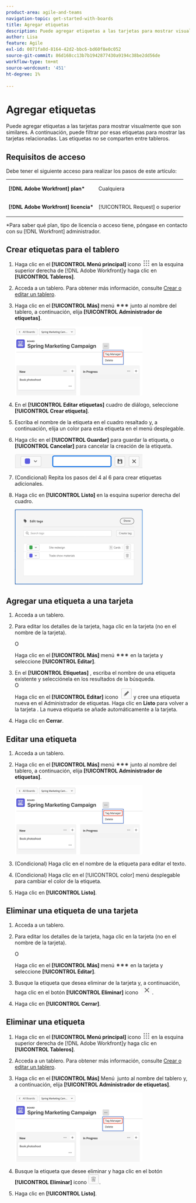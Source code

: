```yaml
---
product-area: agile-and-teams
navigation-topic: get-started-with-boards
title: Agregar etiquetas
description: Puede agregar etiquetas a las tarjetas para mostrar visualmente que son similares. A continuación, puede filtrar por esas etiquetas para mostrar las tarjetas relacionadas.
author: Lisa
feature: Agile
exl-id: 0071fa0d-8164-42d2-bbc6-bd60f8e0c052
source-git-commit: 86d168cc13b7b1942877430a9194c38be2dd56de
workflow-type: tm+mt
source-wordcount: '451'
ht-degree: 1%

---
```


# Agregar etiquetas

Puede agregar etiquetas a las tarjetas para mostrar visualmente que son similares. A continuación, puede filtrar por esas etiquetas para mostrar las tarjetas relacionadas. Las etiquetas no se comparten entre tableros.

## Requisitos de acceso

Debe tener el siguiente acceso para realizar los pasos de este artículo:

<table style="table-layout:auto"> 
 <col> 
 </col> 
 <col> 
 </col> 
 <tbody> 
  <tr> 
   <td role="rowheader"><strong>[!DNL Adobe Workfront] plan*</strong></td> 
   <td> <p>Cualquiera</p> </td> 
  </tr> 
  <tr> 
   <td role="rowheader"><strong>[!DNL Adobe Workfront] licencia*</strong></td> 
   <td> <p>[!UICONTROL Request] o superior</p> </td> 
  </tr> 
 </tbody> 
</table>

&#42;Para saber qué plan, tipo de licencia o acceso tiene, póngase en contacto con su [!DNL Workfront] administrador.

## Crear etiquetas para el tablero

1. Haga clic en el **[!UICONTROL Menú principal]** icono ![](assets/main-menu-icon.png) en la esquina superior derecha de [!DNL Adobe Workfront]y haga clic en **[!UICONTROL Tableros]**.
1. Acceda a un tablero. Para obtener más información, consulte [Crear o editar un tablero](../../agile/get-started-with-boards/create-edit-board.md).
1. Haga clic en el **[!UICONTROL Más]** menú ![Más menú](assets/more-icon-spectrum.png) junto al nombre del tablero, a continuación, elija **[!UICONTROL Administrador de etiquetas]**.

   ![Seleccione Administrador de etiquetas.](assets/boards-tagmanager-350x189.png)

1. En el **[!UICONTROL Editar etiquetas]** cuadro de diálogo, seleccione **[!UICONTROL Crear etiqueta]**.
1. Escriba el nombre de la etiqueta en el cuadro resaltado y, a continuación, elija un color para esta etiqueta en el menú desplegable.
1. Haga clic en el **[!UICONTROL Guardar]** para guardar la etiqueta, o **[!UICONTROL Cancelar]** para cancelar la creación de la etiqueta.

   ![](assets/boards-savecancelnewtag-350x38.png)

1. (Condicional) Repita los pasos del 4 al 6 para crear etiquetas adicionales.
1. Haga clic en **[!UICONTROL Listo]** en la esquina superior derecha del cuadro.

   ![](assets/boards-edittagsdialog-350x205.png)

## Agregar una etiqueta a una tarjeta

1. Acceda a un tablero.
1. Para editar los detalles de la tarjeta, haga clic en la tarjeta (no en el nombre de la tarjeta).

   O

   Haga clic en el **[!UICONTROL Más]** menú ![[!UICONTROL Más menú]](assets/more-icon-spectrum.png) en la tarjeta y seleccione **[!UICONTROL Editar]**.

1. En el **[!UICONTROL Etiquetas]** , escriba el nombre de una etiqueta existente y selecciónela en los resultados de la búsqueda.\
   O\
   Haga clic en el **[!UICONTROL Editar]** icono &#x200B; ![Editar etiqueta](assets/boards-edittag-30x29.png) y cree una etiqueta nueva en el Administrador de etiquetas. Haga clic en **Listo** para volver a la tarjeta . La nueva etiqueta se añade automáticamente a la tarjeta.
1. Haga clic en **Cerrar**.

## Editar una etiqueta

1. Acceda a un tablero.
1. Haga clic en el **[!UICONTROL Más]** menú ![Más menú](assets/more-icon-spectrum.png) junto al nombre del tablero, a continuación, elija **[!UICONTROL Administrador de etiquetas]**.

   ![Seleccione Administrador de etiquetas.](assets/boards-tagmanager-350x189.png)

1. (Condicional) Haga clic en el nombre de la etiqueta para editar el texto.
1. (Condicional) Haga clic en el [!UICONTROL color] menú desplegable para cambiar el color de la etiqueta.
1. Haga clic en **[!UICONTROL Listo]**.

## Eliminar una etiqueta de una tarjeta

1. Acceda a un tablero.
1. Para editar los detalles de la tarjeta, haga clic en la tarjeta (no en el nombre de la tarjeta).

   O

   Haga clic en el **[!UICONTROL Más]** menú ![[!UICONTROL Más menú]](assets/more-icon-spectrum.png) en la tarjeta y seleccione **[!UICONTROL Editar]**.

1. Busque la etiqueta que desea eliminar de la tarjeta y, a continuación, haga clic en el botón **[!UICONTROL Eliminar]** icono &#x200B; ![Eliminar etiqueta](assets/copy-of-boards-remove-30x23.png).
1. Haga clic en **[!UICONTROL Cerrar]**.

## Eliminar una etiqueta

1. Haga clic en el **[!UICONTROL Menú principal]** icono ![](assets/main-menu-icon.png) en la esquina superior derecha de [!DNL Adobe Workfront]y haga clic en **[!UICONTROL Tableros]**.
1. Acceda a un tablero. Para obtener más información, consulte [Crear o editar un tablero](../../agile/get-started-with-boards/create-edit-board.md).
1. Haga clic en el **[!UICONTROL Más]** Menú &#x200B; junto al nombre del tablero y, a continuación, elija **[!UICONTROL Administrador de etiquetas]**.

   ![Seleccione Administrador de etiquetas.](assets/boards-tagmanager-350x189.png)

1. Busque la etiqueta que desee eliminar y haga clic en el botón **[!UICONTROL Eliminar]** icono ![Eliminar etiqueta](assets/copy-of-boards-delete-30x27.png).
1. Haga clic en **[!UICONTROL Listo]**.
